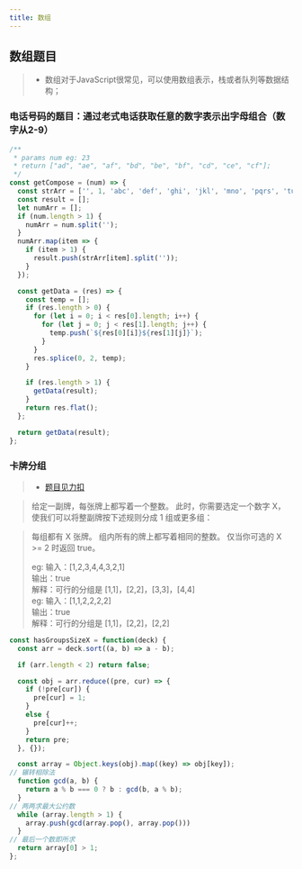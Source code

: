 ```yaml
---
title: 数组
---
```


## 数组题目
> - 数组对于JavaScript很常见，可以使用数组表示，栈或者队列等数据结构；

### 电话号码的题目：通过老式电话获取任意的数字表示出字母组合（数字从2-9）
```javascript
/**
 * params num eg: 23
 * return ["ad", "ae", "af", "bd", "be", "bf", "cd", "ce", "cf"];
 */
const getCompose = (num) => {
  const strArr = ['', 1, 'abc', 'def', 'ghi', 'jkl', 'mno', 'pqrs', 'tuv', 'wzyx'];
  const result = [];
  let numArr = [];
  if (num.length > 1) {
    numArr = num.split('');
  }
  numArr.map(item => {
    if (item > 1) {
      result.push(strArr[item].split(''));
    }
  });

  const getData = (res) => {
    const temp = [];
    if (res.length > 0) {
      for (let i = 0; i < res[0].length; i++) {
        for (let j = 0; j < res[1].length; j++) {
          temp.push(`${res[0][i]}${res[1][j]}`);
        }
      }
      res.splice(0, 2, temp);
    }

    if (res.length > 1) {
      getData(result);
    }
    return res.flat();
  };

  return getData(result);
};
```

### 卡牌分组
> - [题目见力扣](https://leetcode-cn.com/problems/x-of-a-kind-in-a-deck-of-cards/)

> 给定一副牌，每张牌上都写着一个整数。
此时，你需要选定一个数字 X，使我们可以将整副牌按下述规则分成 1 组或更多组：

>每组都有 X 张牌。
组内所有的牌上都写着相同的整数。
仅当你可选的 X >= 2 时返回 true。
>
>eg: 输入：[1,2,3,4,4,3,2,1]  
     输出：true  
     解释：可行的分组是 [1,1]，[2,2]，[3,3]，[4,4]  
> eg: 输入：[1,1,2,2,2,2]  
      输出：true  
      解释：可行的分组是 [1,1]，[2,2]，[2,2]

```javascript
const hasGroupsSizeX = function(deck) {
  const arr = deck.sort((a, b) => a - b);

  if (arr.length < 2) return false;

  const obj = arr.reduce((pre, cur) => {
    if (!pre[cur]) {
      pre[cur] = 1;
    }
    else {
      pre[cur]++;
    }
    return pre;
  }, {});

  const array = Object.keys(obj).map((key) => obj[key]);
// 辗转相除法
  function gcd(a, b) {
    return a % b === 0 ? b : gcd(b, a % b);
  }
// 两两求最大公约数
  while (array.length > 1) {
    array.push(gcd(array.pop(), array.pop()))
  }
// 最后一个数即所求
  return array[0] > 1;
};
```
